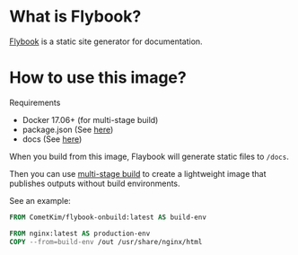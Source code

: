 # What is Flybook?
[Flybook](https://flybook.js.org) is a static site generator for documentation.

# How to use this image?
Requirements
* Docker 17.06+ (for multi-stage build)
* package.json (See [here](https://flybook.js.org/basic/configuration.html))
* docs (See [here](https://flybook.js.org/basic/getting-started.html))

When you build from this image, Flaybook will generate static files to `/docs`.

Then you can use [multi-stage build](https://docs.docker.com/engine/userguide/eng-image/multistage-build) to create a lightweight image that publishes outputs without build environments.

See an example:
```Dockerfile
FROM CometKim/flybook-onbuild:latest AS build-env

FROM nginx:latest AS production-env
COPY --from=build-env /out /usr/share/nginx/html
```
